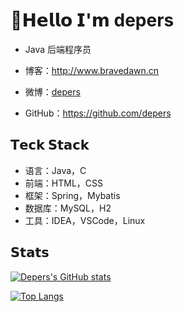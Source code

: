 #  :dolphin:𝗛𝗲𝗹𝗹𝗼 𝗜'𝗺 depers

* Java 后端程序员

* 博客：http://www.bravedawn.cn
* 微博：[depers](https://weibo.com/u/2880197701)
* GitHub：https://github.com/depers

## 𝗧𝗲𝗰𝗸 𝗦𝘁𝗮𝗰𝗸

* 语言：Java，C
* 前端：HTML，CSS
* 框架：Spring，Mybatis
* 数据库：MySQL，H2
* 工具：IDEA，VSCode，Linux

## 𝗦𝘁𝗮𝘁𝘀

[![Depers's GitHub stats](https://github-readme-stats.vercel.app/api?username=depers&count_private=true)]()

[![Top Langs](https://github-readme-stats.vercel.app/api/top-langs/?username=depers&layout=compact)]()



















